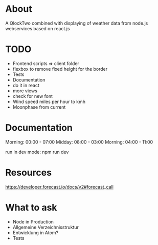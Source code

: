 # About
A QlockTwo combined with displaying of weather data from node.js webservices based on react.js

# TODO
- Frontend scripts => client folder
- flexbox to remove fixed height for the border
- Tests
- Documentation
- do it in react
- more views
- check for new font
- Wind speed miles per hour to kmh
- Moonphase from current


# Documentation
Morning: 00:00 - 07:00
Midday: 08:00 - 03:00
Morning: 04:00 - 11:00

run in dev mode: npm run dev

# Resources
https://developer.forecast.io/docs/v2#forecast_call

# What to ask
- Node in Production
- Allgemeine Verzeichnisstruktur
- Entwicklung in Atom?
- Tests
